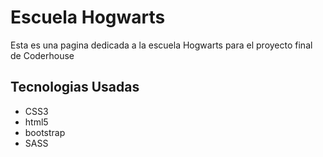<h1>Escuela Hogwarts</h1>
<p>Esta es una pagina dedicada a la escuela Hogwarts para el proyecto final de Coderhouse<p>
<h2>Tecnologias Usadas</h2>
<ul>
<li>CSS3</li>
<li>html5</li>
<li>bootstrap</li>
<li>SASS</li>
</ul>